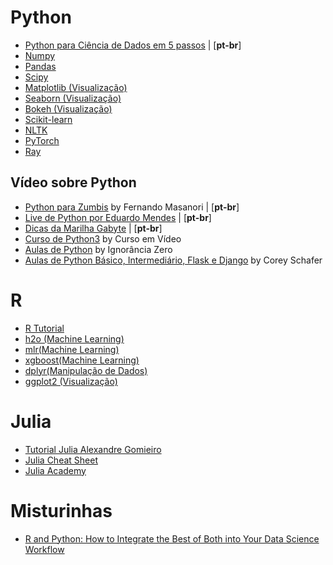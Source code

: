 

# Python
  - [Python para Ciência de Dados em 5 passos](https://imasters.com.br/data/python-para-ciencia-de-dados-em-5-passos) | [**pt-br**]
  - [Numpy](http://www.numpy.org/)
  - [Pandas](https://pandas.pydata.org/)
  - [Scipy](https://www.scipy.org/)
  - [Matplotlib (Visualização)](https://matplotlib.org/)
  - [Seaborn (Visualização)](https://seaborn.pydata.org/)
  - [Bokeh (Visualização)](https://bokeh.pydata.org/en/latest/)
  - [Scikit-learn](http://scikit-learn.org)
  - [NLTK](http://www.nltk.org/)
  - [PyTorch](https://pytorch.org/)
  - [Ray](https://github.com/ray-project/ray)
  
## Vídeo sobre Python

  - [Python para Zumbis](https://www.pycursos.com/python-para-zumbis/) by Fernando Masanori | [**pt-br**]
  - [Live de Python por Eduardo Mendes](https://www.youtube.com/user/mendesesduardo) | [**pt-br**]
  - [Dicas da Marilha Gabyte](https://www.youtube.com/watch?v=gDo88_beoKo&list=PLIjYCDFYV8NOtjhWMFUqoK_G9OHlktSs6) | [**pt-br**]
  - [Curso de Python3](https://www.youtube.com/playlist?list=PLHz_AreHm4dlKP6QQCekuIPky1CiwmdI6&disable_polymer=true) by Curso em Vídeo
  - [Aulas de Python](https://www.youtube.com/playlist?list=PLfCKf0-awunOu2WyLe2pSD2fXUo795xRe) by Ignorância Zero
  - [Aulas de Python Básico, Intermediário, Flask e Django](https://www.youtube.com/playlist?list=PL-osiE80TeTt2d9bfVyTiXJA-UTHn6WwU) by Corey Schafer


# R 
 - [R Tutorial](http://www.cyclismo.org/tutorial/R/)
 - [h2o (Machine Learning)](http://docs.h2o.ai/)
 - [mlr(Machine Learning)](https://www.rdocumentation.org/packages/mlr/versions/2.13)
 - [xgboost(Machine Learning)](https://www.rdocumentation.org/packages/xgboost/versions/0.4-4/topics/xgboost)
 - [dplyr(Manipulação de Dados)](https://www.rdocumentation.org/packages/dplyr/versions/0.5.0)
 - [ggplot2 (Visualização)](https://www.rdocumentation.org/packages/ggplot2/versions/3.0.0)

# Julia
- [Tutorial Julia Alexandre Gomieiro](https://www.youtube.com/watch?v=ZPtyQem6hso&list=PLya-DXLnU1p7_iMNN4386qkiD4ywL9hxm)
- [Julia Cheat Sheet](https://github.com/JuliaDocs/Julia-Cheat-Sheet/)
- [Julia Academy](https://juliaacademy.com/)


# Misturinhas 
- [R and Python: How to Integrate the Best of Both into Your Data Science Workflow](https://www.r-bloggers.com/r-and-python-how-to-integrate-the-best-of-both-into-your-data-science-workflow/amp/)
